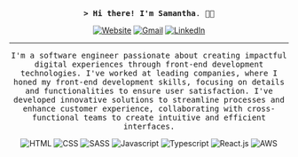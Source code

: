 <div align="center">
    
<samp><strong>> Hi there! I'm Samantha</strong>. 👋😊

[![Website](https://img.shields.io/badge/website-FCD0C4.svg?style=for-the-badge&logo=esri&logoColor=white)](https://www.linkedin.com/in/samantha-cardoso-495468198/?locale=en_US)
[![Gmail](https://img.shields.io/badge/gmail-FCD0C4.svg?style=for-the-badge&logo=gmail&logoColor=white)](mailto:dev.samanthacardoso@gmail.com)
[![LinkedIn](https://img.shields.io/badge/linkedin-FCD0C4.svg?style=for-the-badge&logo=linkedin&logoColor=white)](https://www.linkedin.com/in/samantha-cardoso-495468198/?locale=en_US)

---
<samp>I'm a software engineer passionate about creating impactful digital experiences through front-end development technologies. I've worked at leading companies, where I honed my front-end development skills, focusing on details and functionalities to ensure user satisfaction. I've developed innovative solutions to streamline processes and enhance customer experience, collaborating with cross-functional teams to create intuitive and efficient interfaces.</samp>

![HTML](https://img.shields.io/badge/html-FCD0C4.svg?style=for-the-badge&logo=html5&logoColor=white)
![CSS](https://img.shields.io/badge/css-FCD0C4.svg?style=for-the-badge&logo=css3&logoColor=white)
![SASS](https://img.shields.io/badge/sass-FCD0C4.svg?style=for-the-badge&logo=sass&logoColor=white)
![Javascript](https://img.shields.io/badge/javascript-FCD0C4.svg?style=for-the-badge&logo=javascript&logoColor=white)
![Typescript](https://img.shields.io/badge/typescript-FCD0C4.svg?style=for-the-badge&logo=typescript&logoColor=white)
![React.js](https://img.shields.io/badge/reactjs-FCD0C4.svg?style=for-the-badge&logo=react&logoColor=white)
![AWS](https://img.shields.io/badge/aws-FCD0C4.svg?style=for-the-badge&logo=aws&logoColor=white)

</div>
